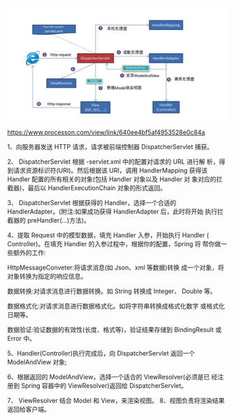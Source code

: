 ![image-20230313165401797](../image/image-20230313165401797.png)

https://www.processon.com/view/link/640ee4bf5af4953528e0c84a

1、向服务器发送 HTTP 请求，请求被前端控制器 DispatcherServlet 捕获。

2、 DispatcherServlet 根据 -servlet.xml 中的配置对请求的 URL 进行解 析，得到请求资源标识符(URI)。然后根据该 URI，调用 HandlerMapping 获得该 Handler 配置的所有相关的对象(包括 Handler 对象以及 Handler 对 象对应的拦截器)，最后以 HandlerExecutionChain 对象的形式返回。

3、 DispatcherServlet 根据获得的 Handler，选择一个合适的 HandlerAdapter。(附注:如果成功获得 HandlerAdapter 后，此时将开始 执行拦截器的 preHandler(...)方法)。

4、提取 Request 中的模型数据，填充 Handler 入参，开始执行 Handler ( Controller)。在填充 Handler 的入参过程中，根据你的配置，Spring 将 帮你做一些额外的工作:

HttpMessageConveter:将请求消息(如 Json、xml 等数据)转换 成一个对象，将对象转换为指定的响应信息。

数据转换:对请求消息进行数据转换。如 String 转换成 Integer、 Double 等。

数据格式化:对请求消息进行数据格式化。如将字符串转换成格式化数字 或格式化日期等。

数据验证:验证数据的有效性(长度、格式等)，验证结果存储到 BindingResult 或 Error 中。

5、Handler(Controller)执行完成后，向 DispatcherServlet 返回一个 ModelAndView 对象;

6、根据返回的 ModelAndView，选择一个适合的 ViewResolver(必须是已 经注册到 Spring 容器中的 ViewResolver)返回给 DispatcherServlet。

7、 ViewResolver 结合 Model 和 View，来渲染视图。 8、视图负责将渲染结果返回给客户端。